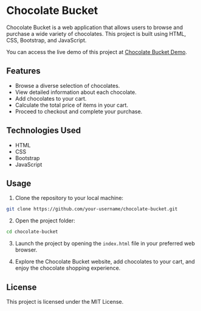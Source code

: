 # Chocolate Bucket

Chocolate Bucket is a web application that allows users to browse and purchase a wide variety of chocolates. This project is built using HTML, CSS, Bootstrap, and JavaScript.

You can access the live demo of this project at [Chocolate Bucket Demo](https://apna-chocolate-bucket.onrender.com/index.html).

## Features

- Browse a diverse selection of chocolates.
- View detailed information about each chocolate.
- Add chocolates to your cart.
- Calculate the total price of items in your cart.
- Proceed to checkout and complete your purchase.

## Technologies Used

- HTML
- CSS
- Bootstrap
- JavaScript

## Usage

1. Clone the repository to your local machine:

```bash
git clone https://github.com/your-username/chocolate-bucket.git
```

2. Open the project folder:

```bash
cd chocolate-bucket
```

3. Launch the project by opening the `index.html` file in your preferred web browser.

4. Explore the Chocolate Bucket website, add chocolates to your cart, and enjoy the chocolate shopping experience.

## License

This project is licensed under the MIT License.
